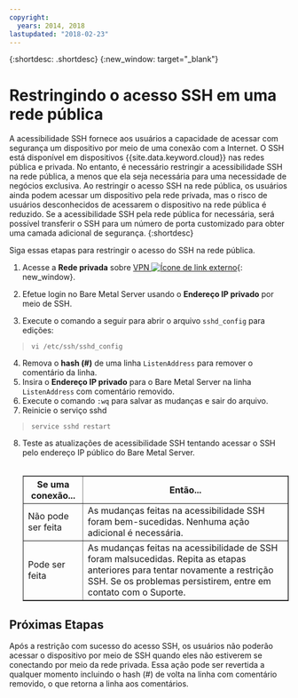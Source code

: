 ```yaml
---
copyright:
  years: 2014, 2018
lastupdated: "2018-02-23"
---
```


{:shortdesc: .shortdesc}
{:new_window: target="_blank"}

# Restringindo o acesso SSH em uma rede pública

A acessibilidade SSH fornece aos usuários a capacidade de acessar com segurança um dispositivo por meio de
uma conexão com a Internet. O SSH está disponível em dispositivos {{site.data.keyword.cloud}}
nas redes pública e privada. No entanto, é necessário restringir a acessibilidade SSH na rede pública, a menos
que ela seja necessária para uma necessidade de negócios exclusiva. Ao restringir o acesso SSH na rede
pública, os usuários ainda podem acessar um dispositivo pela rede privada, mas o risco de usuários
desconhecidos de acessarem o dispositivo na rede pública é reduzido. Se a acessibilidade SSH pela rede pública for necessária, será possível transferir o SSH para um número de porta customizado para obter uma camada adicional de segurança. 
{:shortdesc}

Siga essas etapas para restringir o acesso do SSH na rede pública.
1. Acesse a **Rede privada** sobre
[VPN ![Ícone de link externo](../../icons/launch-glyph.svg "Íconede link externo")](http://www.softlayer.com/vpn-access){: new_window}.

2. Efetue login no Bare Metal Server usando o **Endereço IP privado** por
meio de SSH.
3. Execute o comando a seguir para abrir o arquivo `sshd_config` para edições:
  > `vi /etc/ssh/sshd_config`
4. Remova o **hash (#)** de uma linha `ListenAddress` para
remover o comentário da linha.
5. Insira o **Endereço IP privado** para o Bare Metal Server na linha
`ListenAddress` com comentário removido.
6. Execute o comando `:wq` para salvar as mudanças e sair do arquivo.
7. Reinicie o serviço sshd
  > `service sshd restart`
8. Teste as atualizações de acessibilidade SSH tentando acessar o SSH pelo endereço IP público
do Bare Metal Server.<br><br><table border="1"><tr><th>Se uma conexão...</th><th>Então...</th></tr><tr><td>Não pode ser feita</td><td>As mudanças feitas na acessibilidade SSH foram bem-sucedidas. Nenhuma ação
adicional é necessária.</td></tr><tr><td>Pode ser feita</td><td>As mudanças feitas na acessibilidade de SSH
foram malsucedidas. Repita as etapas anteriores para tentar novamente a restrição SSH. Se os problemas persistirem, entre em contato com o Suporte.</td></tr></table>

## Próximas Etapas

Após a restrição com sucesso do acesso SSH, os usuários não poderão acessar o dispositivo por meio de
SSH quando eles não estiverem se conectando por meio da rede privada. Essa ação pode ser revertida a qualquer momento incluindo o hash (#) de volta na linha com comentário removido, o que retorna a linha aos comentários.

